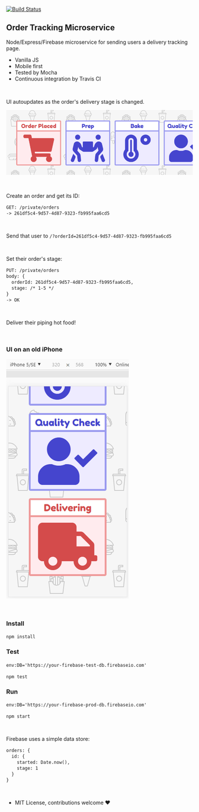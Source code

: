 [![Build Status](https://travis-ci.org/healeycodes/order-tracking-microservice.svg?branch=master)](https://travis-ci.org/healeycodes/order-tracking-microservice)

## Order Tracking Microservice

Node/Express/Firebase microservice for sending users a delivery tracking page.

- Vanilla JS
- Mobile first
- Tested by Mocha
- Continuous integration by Travis CI

<br>

UI autoupdates as the order's delivery stage is changed.

![Desktop](https://github.com/healeycodes/order-tracking-microservice/blob/master/preview.png)

<br>

Create an order and get its ID:
```
GET: /private/orders
-> 261df5c4-9d57-4d87-9323-fb995faa6cd5
```

<br>

Send that user to `/?orderId=261df5c4-9d57-4d87-9323-fb995faa6cd5`

<br>

Set their order's stage:
```
PUT: /private/orders
body: {
  orderId: 261df5c4-9d57-4d87-9323-fb995faa6cd5,
  stage: /* 1-5 */
}
-> OK
```

<br>

Deliver their piping hot food!

<br>

### UI on an old iPhone

![Mobile](https://github.com/healeycodes/order-tracking-microservice/blob/master/mobile.png)

<br>

### Install

`npm install`

### Test

`env:DB='https://your-firebase-test-db.firebaseio.com'`

`npm test`

### Run

`env:DB='https://your-firebase-prod-db.firebaseio.com'`

`npm start`

<br>

Firebase uses a simple data store:

```
orders: {
  id: {
    started: Date.now(),
    stage: 1 
  }
}
```

<br>

- MIT License, contributions welcome :heart:
